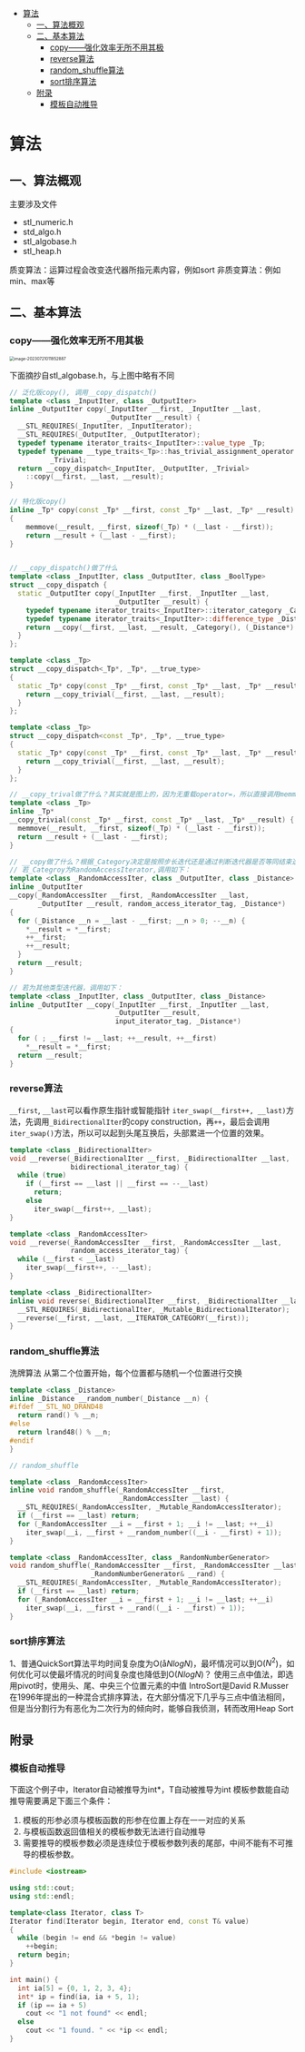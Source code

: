 <!-- START doctoc generated TOC please keep comment here to allow auto update -->
<!-- DON'T EDIT THIS SECTION, INSTEAD RE-RUN doctoc TO UPDATE -->

- [算法](#%E7%AE%97%E6%B3%95)
  - [一、算法概观](#%E4%B8%80%E7%AE%97%E6%B3%95%E6%A6%82%E8%A7%82)
  - [二、基本算法](#%E4%BA%8C%E5%9F%BA%E6%9C%AC%E7%AE%97%E6%B3%95)
    - [copy——强化效率无所不用其极](#copy%E5%BC%BA%E5%8C%96%E6%95%88%E7%8E%87%E6%97%A0%E6%89%80%E4%B8%8D%E7%94%A8%E5%85%B6%E6%9E%81)
    - [reverse算法](#reverse%E7%AE%97%E6%B3%95)
    - [random_shuffle算法](#random_shuffle%E7%AE%97%E6%B3%95)
    - [sort排序算法](#sort%E6%8E%92%E5%BA%8F%E7%AE%97%E6%B3%95)
  - [附录](#%E9%99%84%E5%BD%95)
    - [模板自动推导](#%E6%A8%A1%E6%9D%BF%E8%87%AA%E5%8A%A8%E6%8E%A8%E5%AF%BC)

<!-- END doctoc generated TOC please keep comment here to allow auto update -->

# 算法
## 一、算法概观
主要涉及文件
- stl_numeric.h
- std_algo.h
- stl_algobase.h
- stl_heap.h

质变算法：运算过程会改变迭代器所指元素内容，例如sort
非质变算法：例如min、max等

## 二、基本算法
### copy——强化效率无所不用其极
<img src="./images/image-20230721011852887.png" alt="image-20230721011852887" style="zoom:50%;" />

下面摘抄自stl_algobase.h，与上图中略有不同
```cpp
// 泛化版copy(), 调用__copy_dispatch()
template <class _InputIter, class _OutputIter>
inline _OutputIter copy(_InputIter __first, _InputIter __last,
                        _OutputIter __result) {
  __STL_REQUIRES(_InputIter, _InputIterator);
  __STL_REQUIRES(_OutputIter, _OutputIterator);
  typedef typename iterator_traits<_InputIter>::value_type _Tp;
  typedef typename __type_traits<_Tp>::has_trivial_assignment_operator
          _Trivial;
  return __copy_dispatch<_InputIter, _OutputIter, _Trivial>
    ::copy(__first, __last, __result);
}

// 特化版copy()
inline _Tp* copy(const _Tp* __first, const _Tp* __last, _Tp* __result) 
{ 
    memmove(__result, __first, sizeof(_Tp) * (__last - __first));          
    return __result + (__last - __first);                                  
}


// __copy_dispatch()做了什么
template <class _InputIter, class _OutputIter, class _BoolType>
struct __copy_dispatch {
  static _OutputIter copy(_InputIter __first, _InputIter __last,
                          _OutputIter __result) {
    typedef typename iterator_traits<_InputIter>::iterator_category _Category;
    typedef typename iterator_traits<_InputIter>::difference_type _Distance;
    return __copy(__first, __last, __result, _Category(), (_Distance*) 0);
  }
};

template <class _Tp>
struct __copy_dispatch<_Tp*, _Tp*, __true_type>
{
  static _Tp* copy(const _Tp* __first, const _Tp* __last, _Tp* __result) {
    return __copy_trivial(__first, __last, __result);
  }
};

template <class _Tp>
struct __copy_dispatch<const _Tp*, _Tp*, __true_type>
{
  static _Tp* copy(const _Tp* __first, const _Tp* __last, _Tp* __result) {
    return __copy_trivial(__first, __last, __result);
  }
};

// __copy_trival做了什么？其实就是图上的，因为无重载operator=，所以直接调用memmove()
template <class _Tp>
inline _Tp*
__copy_trivial(const _Tp* __first, const _Tp* __last, _Tp* __result) {
  memmove(__result, __first, sizeof(_Tp) * (__last - __first));
  return __result + (__last - __first);
}

// __copy做了什么？根据_Category决定是按照步长迭代还是通过判断迭代器是否等同结束迭代
// 若_Categroy为RandomAccessIterator,调用如下：
template <class _RandomAccessIter, class _OutputIter, class _Distance>
inline _OutputIter
__copy(_RandomAccessIter __first, _RandomAccessIter __last,
       _OutputIter __result, random_access_iterator_tag, _Distance*)
{
  for (_Distance __n = __last - __first; __n > 0; --__n) {
    *__result = *__first;
    ++__first;
    ++__result;
  }
  return __result;
}

// 若为其他类型迭代器，调用如下：
template <class _InputIter, class _OutputIter, class _Distance>
inline _OutputIter __copy(_InputIter __first, _InputIter __last,
                          _OutputIter __result,
                          input_iterator_tag, _Distance*)
{
  for ( ; __first != __last; ++__result, ++__first)
    *__result = *__first;
  return __result;
}

```

### reverse算法
`__first`, `__last`可以看作原生指针或智能指针
`iter_swap(__first++, __last)`方法，先调用`_BidirectionalIter`的copy construction，再`++`，最后会调用`iter_swap()`方法，所以可以起到头尾互换后，头部累进一个位置的效果。
```cpp
template <class _BidirectionalIter>
void __reverse(_BidirectionalIter __first, _BidirectionalIter __last, 
               bidirectional_iterator_tag) {
  while (true)
    if (__first == __last || __first == --__last)
      return;
    else
      iter_swap(__first++, __last);
}

template <class _RandomAccessIter>
void __reverse(_RandomAccessIter __first, _RandomAccessIter __last,
               random_access_iterator_tag) {
  while (__first < __last)
    iter_swap(__first++, --__last);
}

template <class _BidirectionalIter>
inline void reverse(_BidirectionalIter __first, _BidirectionalIter __last) {
  __STL_REQUIRES(_BidirectionalIter, _Mutable_BidirectionalIterator);
  __reverse(__first, __last, __ITERATOR_CATEGORY(__first));
}

```




### random_shuffle算法
洗牌算法
从第二个位置开始，每个位置都与随机一个位置进行交换
```cpp
template <class _Distance>
inline _Distance __random_number(_Distance __n) {
#ifdef __STL_NO_DRAND48
  return rand() % __n;
#else
  return lrand48() % __n;
#endif
}

// random_shuffle

template <class _RandomAccessIter>
inline void random_shuffle(_RandomAccessIter __first,
                           _RandomAccessIter __last) {
  __STL_REQUIRES(_RandomAccessIter, _Mutable_RandomAccessIterator);
  if (__first == __last) return;
  for (_RandomAccessIter __i = __first + 1; __i != __last; ++__i)
    iter_swap(__i, __first + __random_number((__i - __first) + 1));
}

template <class _RandomAccessIter, class _RandomNumberGenerator>
void random_shuffle(_RandomAccessIter __first, _RandomAccessIter __last,
                    _RandomNumberGenerator& __rand) {
  __STL_REQUIRES(_RandomAccessIter, _Mutable_RandomAccessIterator);
  if (__first == __last) return;
  for (_RandomAccessIter __i = __first + 1; __i != __last; ++__i)
    iter_swap(__i, __first + __rand((__i - __first) + 1));
}

```

### sort排序算法
1、普通QuickSort算法平均时间复杂度为O(å$NlogN$)，最坏情况可以到O($N^2$)，如何优化可以使最坏情况的时间复杂度也降低到O($NlogN$)？
使用三点中值法，即选用pivot时，使用头、尾、中央三个位置元素的中值
IntroSort是David R.Musser在1996年提出的一种混合式排序算法，在大部分情况下几乎与三点中值法相同，但是当分割行为有恶化为二次行为的倾向时，能够自我侦测，转而改用Heap Sort





## 附录
### 模板自动推导
下面这个例子中，Iterator自动被推导为int*，T自动被推导为int
模板参数能自动推导需要满足下面三个条件：
1. 模板的形参必须与模板函数的形参在位置上存在一一对应的关系
2. 与模板函数返回值相关的模板参数无法进行自动推导
3. 需要推导的模板参数必须是连续位于模板参数列表的尾部，中间不能有不可推导的模板参数。
```cpp
#include <iostream>

using std::cout;
using std::endl;

template<class Iterator, class T>
Iterator find(Iterator begin, Iterator end, const T& value)
{
  while (begin != end && *begin != value)
    ++begin;
  return begin;
}

int main() {
  int ia[5] = {0, 1, 2, 3, 4};
  int* ip = find(ia, ia + 5, 1);
  if (ip == ia + 5)
    cout << "1 not found" << endl;
  else
    cout << "1 found. " << *ip << endl;
}
```